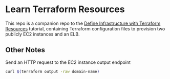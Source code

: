 # Learn Terraform Resources

This repo is a companion repo to the [Define Infrastructure with Terraform Resources](https://developer.hashicorp.com/terraform/tutorials/configuration-language/resource) tutorial, containing Terraform configuration files to provision two publicly EC2 instances and an ELB.

## Other Notes
Send an HTTP request to the EC2 instance output endpoint
```sh
curl $(terraform output -raw domain-name)
```

